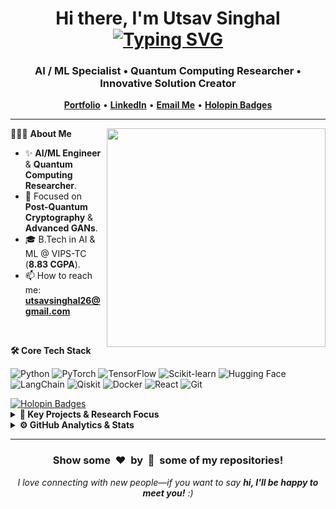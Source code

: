 <h1 align="center"> Hi there, I'm Utsav Singhal <a href="https://git.io/typing-svg" target="_blank"><img src="https://readme-typing-svg.herokuapp.com?font=Fira+Code&size=35&pause=600&color=FFA500&center=true&vCenter=true&width=50&height=60&lines=👋" alt="Typing SVG"></a></h1>
<h3 align="center">AI / ML Specialist • Quantum Computing Researcher • Innovative Solution Creator</h3>

<p align="center">
  <a href="https://portfolio-website-utsav.vercel.app/" target="_blank"><b>Portfolio</b></a> •
  <a href="https://www.linkedin.com/in/utsavsinghal2604/" target="_blank"><b>LinkedIn</b></a> •
  <a href="mailto:utsavsinghal26@gmail.com"><b>Email Me</b></a> •
  <a href="https://holopin.io/@utsavs26" target="_blank"><b>Holopin Badges</b></a>
</p>

---

<img src="https://user-images.githubusercontent.com/74038190/225813708-98b745f2-7d22-48cf-9150-083f1b00d6c9.gif" min-width="350px" max-width="350px" width="350px" align="right">

👨🏻‍💻 **About Me**
- ✨ **AI/ML Engineer** & **Quantum Computing Researcher**.
- 🔬 Focused on **Post-Quantum Cryptography** & **Advanced GANs**.
- 🎓 B.Tech in AI & ML @ VIPS-TC (**8.83 CGPA**).
- 📫 How to reach me: **[utsavsinghal26@gmail.com](mailto:utsavsinghal26@gmail.com)**

<br>

<b>🛠️ Core Tech Stack</b>
<p align="left">
  <img alt="Python" src="https://img.shields.io/badge/Python-3776AB?style=for-the-badge&logo=python&logoColor=white">
  <img alt="PyTorch" src="https://img.shields.io/badge/PyTorch-EE4C2C?style=for-the-badge&logo=pytorch&logoColor=white">
  <img alt="TensorFlow" src="https://img.shields.io/badge/TensorFlow-FF6F00?style=for-the-badge&logo=tensorflow&logoColor=white">
  <img alt="Scikit-learn" src="https://img.shields.io/badge/scikit--learn-F7931E?style=for-the-badge&logo=scikit-learn&logoColor=white">
  <img alt="Hugging Face" src="https://img.shields.io/badge/HuggingFace-FFD21F?style=for-the-badge&logo=huggingface&logoColor=black">
  <img alt="LangChain" src="https://img.shields.io/badge/LangChain-0A0A23?style=for-the-badge&logo=langchain&logoColor=white">
  <img alt="Qiskit" src="https://img.shields.io/badge/Qiskit-6929C4?style=for-the-badge&logo=qiskit&logoColor=white">
  <img alt="Docker" src="https://img.shields.io/badge/Docker-2496ED?style=for-the-badge&logo=docker&logoColor=white">
  <img alt="React" src="https://img.shields.io/badge/React-20232A?style=for-the-badge&logo=react&logoColor=61DAFB">
  <img alt="Git" src="https://img.shields.io/badge/Git-F05032?style=for-the-badge&logo=git&logoColor=white">
</p>

<a href="https://holopin.io/@utsavs26" target="_blank">
  <img src="https://holopin.me/utsavs26" alt="Holopin Badges">
</a>

<br>

<details>
<summary><b>🚀 Key Projects & Research Focus</b></summary>
<br>

- 🔬 Researching **Post-Quantum Cryptography** at QRACE & EGREEN QUANTA.
- 🧠 Developing **Advanced GAN architectures** for medical imaging applications.
- ⚛️ Building **Quantum-resistant cryptographic protocols** using Qiskit.
- 🌐 Architecting scalable, **end-to-end ML pipelines** for production environments.

</details>

<details>
  <summary><b>⚙️ GitHub Analytics & Stats</b></summary>
  <br>
  <div align="center">
    <a href="https://github.com/UTSAVS26">
      <img align="center" src="https://github-readme-stats.vercel.app/api?username=UTSAVS26&show_icons=true&theme=radical&hide_border=true&rank_icon=github" alt="Utsav's GitHub Stats" />
      <img align="center" src="https://github-readme-streak-stats.herokuapp.com/?user=UTSAVS26&theme=nightowl&hide_border=true&fire=DD2727" alt="Streak Counter" />
      <img align="center" src="https://github-readme-stats.vercel.app/api/top-langs?username=UTSAVS26&layout=compact&theme=radical&hide_border=true" alt="Most used languages" />
    </a>
  </div>
</details>

<hr>

<div align="center">
  <h3>Show some &nbsp;❤️&nbsp; by &nbsp;🌟&nbsp; some of my repositories!</h3>
  <em>I love connecting with new people—if you want to say <b>hi, I'll be happy to meet you!</b> :)</em>
</div>

